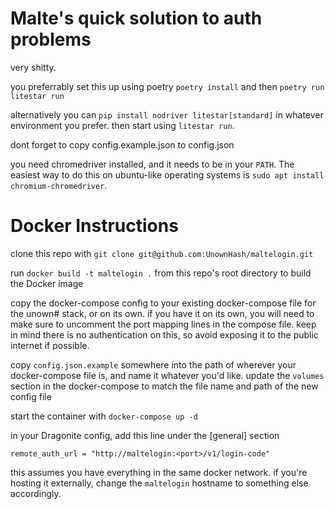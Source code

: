 # Malte's quick solution to auth problems

very shitty.

you preferrably set this up using poetry `poetry install` and then `poetry run litestar run`

alternatively you can `pip install nodriver litestar[standard]` in whatever environment you prefer. 
then start using `litestar run`.

dont forget to copy config.example.json to config.json

you need chromedriver installed, and it needs to be in your `PATH`.
The easiest way to do this on ubuntu-like operating systems is `sudo apt install chromium-chromedriver`.


# Docker Instructions

clone this repo with `git clone git@github.com:UnownHash/maltelogin.git`

run `docker build -t maltelogin .` from this repo's root directory to build the Docker image

copy the docker-compose config to your existing docker-compose file for the unown# stack, or on its own.
if you have it on its own, you will need to make sure to uncomment the port mapping lines in the compose file. 
keep in mind there is no authentication on this, so avoid exposing it to the public internet if possible. 

copy `config.json.example` somewhere into the path of wherever your docker-compose file is, and name it whatever you'd like.
update the `volumes` section in the docker-compose to match the file name and path of the new config file

start the container with `docker-compose up -d`

in your Dragonite config, add this line under the [general] section

`remote_auth_url = "http://maltelogin:<port>/v1/login-code"`

this assumes you have everything in the same docker network. if you're hosting it externally, change the `maltelogin` hostname to
something else accordingly.